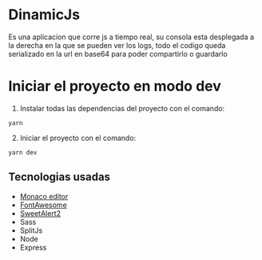# DinamicJs

Es una aplicacion que corre js a tiempo real, su consola esta desplegada a la derecha en la que se pueden ver los logs,
todo el codigo queda serializado en la url en base64 para poder compartirlo o guardarlo

# Iniciar el proyecto en modo dev

1. Instalar todas las dependencias del proyecto con el comando: 
```
yarn
```

2. Iniciar el proyecto con el comando:
```
yarn dev
```

## Tecnologias usadas

* [Monaco editor](https://microsoft.github.io/monaco-editor/)
* [FontAwesome](https://fontawesome.com/)
* [SweetAlert2](https://sweetalert2.github.io/)
* Sass
* SplitJs
* Node
* Express